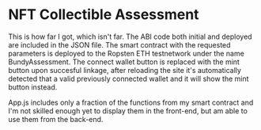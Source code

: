 # NFT Collectible Assessment

This is how far I got, which isn't far. The ABI code both initial and deployed are included in the JSON file. The smart contract with the requested parameters is deployed to the Ropsten ETH testnetwork under the name BundyAssessment. The connect wallet button is replaced with the mint button upon succesful linkage, after reloading the site it's automatically detected that a valid previously connected wallet and it will show the mint button instead. 

App.js includes only a fraction of the functions from my smart contract and I'm not skilled enough yet to display them in the front-end, but am able to use them from the back-end. 
